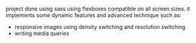 project done using sass using flexboxes compatible on all screen sizes.
it implements some dynamic features and advanced technique
such as:
- responsive images using density switching and resolution switching
- writing media queries